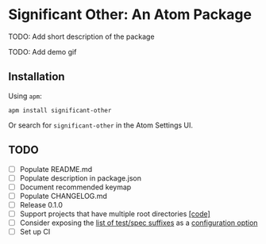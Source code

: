 # Significant Other: An Atom Package

TODO: Add short description of the package

TODO: Add demo gif

## Installation

Using `apm`:

```
apm install significant-other
```

Or search for `significant-other` in the Atom Settings UI.

## TODO

- [ ] Populate README.md
- [ ] Populate description in package.json
- [ ] Document recommended keymap
- [ ] Populate CHANGELOG.md
- [ ] Release 0.1.0
- [ ] Support projects that have multiple root directories [[code]](https://github.com/jasonrudolph/significant-other/blob/73cdeca7ced2f8ae7140fa492a88455dc665c783/lib/matchmaker.coffee#L103)
- [ ] Consider exposing the [list of test/spec suffixes](https://github.com/jasonrudolph/significant-other/blob/e6abd32868203726dcc43b3542b73804e1b2515e/lib/matchmaker.coffee#L169) as a [configuration option](https://atom.io/docs/v1.3.2/behind-atom-configuration-api)
- [ ] Set up CI
